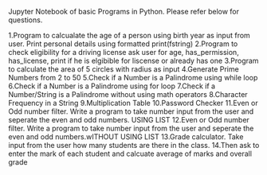 Jupyter Notebook of basic Programs in Python. Please refer below for questions.

1.Program to calcualate the age of a person using birth year as input from user. Print personal details using formatted print(fstring)
2.Program to check eligibility for a driving license ask user for age, has_permission, has_license, print if he is elgibible for liscense or already has one
3.Program to calculate the area of 5 circles with radius as input
4.Generate Prime Numbers from 2 to 50
5.Check if a Number is a Palindrome using while loop
6.Check if a Number is a Palindrome using for loop
7.Check if a Number/String is a Palindrome without using math operators
8.Character Frequency in a String
9.Multiplication Table
10.Password Checker
11.Even or Odd number filter. Write a program to take number input from the user and seperate the even and odd numbers. USING LIST
12.Even or Odd number filter. Write a program to take number input from the user and seperate the even and odd numbers.wITHOUT USING LIST
13.Grade calculator. Take input from the user how many students are there in the class. 
14.Then ask to enter the mark of each student and calcuate average of marks and overall grade
